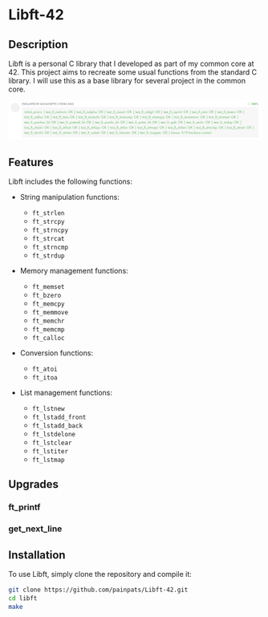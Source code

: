 # Libft-42

## Description

Libft is a personal C library that I developed as part of my common core at 42. This project aims to recreate some usual functions from the standard C library. I will use this as a base library for several project in the common core.

![Libft results](Assets/libft.png)
 
## Features

Libft includes the following functions:

- String manipulation functions:
  - `ft_strlen`
  - `ft_strcpy`
  - `ft_strncpy`
  - `ft_strcat`
  - `ft_strncmp`
  - `ft_strdup`
  
- Memory management functions:
  - `ft_memset`
  - `ft_bzero`
  - `ft_memcpy`
  - `ft_memmove`
  - `ft_memchr`
  - `ft_memcmp`
  - `ft_calloc`
  
- Conversion functions:
  - `ft_atoi`
  - `ft_itoa`
  
- List management functions:
  - `ft_lstnew`
  - `ft_lstadd_front`
  - `ft_lstadd_back`
  - `ft_lstdelone`
  - `ft_lstclear`
  - `ft_lstiter`
  - `ft_lstmap`

## Upgrades

### ft_printf

### get_next_line

## Installation

To use Libft, simply clone the repository and compile it:

```bash
git clone https://github.com/painpats/Libft-42.git
cd libft
make
